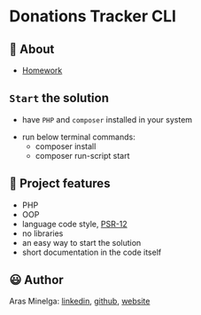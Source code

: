 # Donations Tracker CLI

## 🌟 About

- [Homework](Homework.pdf)

## `Start` the solution

-   have `PHP` and `composer` installed in your system
<!-- -   choose desired flights destinations and dates in [SearchCriteria.json](./public/SearchCriteria.json) and `save` the file -->
-   run below terminal commands:
    -   composer install
    -   composer run-script start

## 🎯 Project features

-   PHP
-   OOP
-   language code style, [PSR-12](https://www.php-fig.org/psr/psr-12/)
-   no libraries
-   an easy way to start the solution
-   short documentation in the code itself
<!-- -   solution outputs data to CSV file -->

## 😃 Author

Aras Minelga: [linkedin](https://www.linkedin.com/in/aras-minelga/), [github](https://github.com/Dirigentas), [website](https://aras.website/)